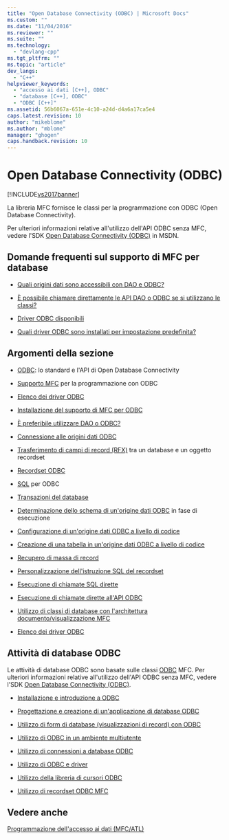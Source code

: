 ```yaml
---
title: "Open Database Connectivity (ODBC) | Microsoft Docs"
ms.custom: ""
ms.date: "11/04/2016"
ms.reviewer: ""
ms.suite: ""
ms.technology: 
  - "devlang-cpp"
ms.tgt_pltfrm: ""
ms.topic: "article"
dev_langs: 
  - "C++"
helpviewer_keywords: 
  - "accesso ai dati [C++], ODBC"
  - "database [C++], ODBC"
  - "ODBC [C++]"
ms.assetid: 56b6067a-651e-4c10-a24d-d4a6a17ca5e4
caps.latest.revision: 10
author: "mikeblome"
ms.author: "mblome"
manager: "ghogen"
caps.handback.revision: 10
---
```

# Open Database Connectivity (ODBC)
[!INCLUDE[vs2017banner](../../assembler/inline/includes/vs2017banner.md)]

La libreria MFC fornisce le classi per la programmazione con ODBC \(Open Database Connectivity\).  
  
 Per ulteriori informazioni relative all'utilizzo dell'API ODBC senza MFC, vedere l'SDK [Open Database Connectivity \(ODBC\)](https://msdn.microsoft.com/en-us/library/ms710252.aspx) in MSDN.  
  
## Domande frequenti sul supporto di MFC per database  
  
-   [Quali origini dati sono accessibili con DAO e ODBC?](../../data/what-data-sources-can-i-access-with-dao-and-odbc-q.md)  
  
-   [È possibile chiamare direttamente le API DAO o ODBC se si utilizzano le classi?](../../data/can-i-call-dao-or-odbc-directly-q.md)  
  
-   [Driver ODBC disponibili](../../data/odbc/odbc-driver-list.md)  
  
-   [Quali driver ODBC sono installati per impostazione predefinita?](../../data/installing-mfc-database-support.md)  
  
## Argomenti della sezione  
  
-   [ODBC](../../data/odbc/odbc-basics.md): lo standard e l'API di Open Database Connectivity  
  
-   [Supporto MFC](../../data/odbc/odbc-and-mfc.md) per la programmazione con ODBC  
  
-   [Elenco dei driver ODBC](../../data/odbc/odbc-driver-list.md)  
  
-   [Installazione del supporto di MFC per ODBC](../../data/installing-mfc-database-support.md)  
  
-   [È preferibile utilizzare DAO o ODBC?](../../data/should-i-use-dao-or-odbc-q.md)  
  
-   [Connessione alle origini dati ODBC](../../data/odbc/data-source-managing-connections-odbc.md)  
  
-   [Trasferimento di campi di record \(RFX\)](../../data/odbc/record-field-exchange-rfx.md) tra un database e un oggetto recordset  
  
-   [Recordset ODBC](../../data/odbc/recordset-odbc.md)  
  
-   [SQL](../../data/odbc/sql.md) per ODBC  
  
-   [Transazioni del database](../../data/odbc/transaction-odbc.md)  
  
-   [Determinazione dello schema di un'origine dati ODBC](../../data/odbc/data-source-determining-the-schema-of-the-data-source-odbc.md) in fase di esecuzione  
  
-   [Configurazione di un'origine dati ODBC a livello di codice](../../data/odbc/data-source-programmatically-configuring-an-odbc-data-source.md)  
  
-   [Creazione di una tabella in un'origine dati ODBC a livello di codice](../../data/odbc/data-source-programmatically-creating-a-table-in-an-odbc-data-source.md)  
  
-   [Recupero di massa di record](../../data/odbc/recordset-fetching-records-in-bulk-odbc.md)  
  
-   [Personalizzazione dell'istruzione SQL del recordset](../../data/odbc/sql-customizing-your-recordset’s-sql-statement-odbc.md)  
  
-   [Esecuzione di chiamate SQL dirette](../../data/odbc/sql-making-direct-sql-calls-odbc.md)  
  
-   [Esecuzione di chiamate dirette all'API ODBC](../../data/odbc/odbc-calling-odbc-api-functions-directly.md)  
  
-   [Utilizzo di classi di database con l'architettura documento\/visualizzazione MFC](../../data/odbc/working-with-documents-and-views.md)  
  
-   [Elenco dei driver ODBC](../../data/odbc/odbc-driver-list.md)  
  
## Attività di database ODBC  
 Le attività di database ODBC sono basate sulle classi [ODBC](../../data/odbc/odbc-basics.md) MFC.  Per ulteriori informazioni relative all'utilizzo dell'API ODBC senza MFC, vedere l'SDK [Open Database Connectivity \(ODBC\)](https://msdn.microsoft.com/en-us/library/ms710252.aspx).  
  
-   [Installazione e introduzione a ODBC](../../data/odbc/installing-and-getting-started-with-odbc.md)  
  
-   [Progettazione e creazione di un'applicazione di database ODBC](../../data/odbc/design-and-create-an-odbc-database-application.md)  
  
-   [Utilizzo di form di database \(visualizzazioni di record\) con ODBC](../../data/odbc/use-database-forms-record-views-with-odbc.md)  
  
-   [Utilizzo di ODBC in un ambiente multiutente](../../data/odbc/use-odbc-to-work-with-other-users.md)  
  
-   [Utilizzo di connessioni a database ODBC](../../data/odbc/work-with-odbc-database-connections.md)  
  
-   [Utilizzo di ODBC e driver](../../data/odbc/work-with-odbc-and-drivers.md)  
  
-   [Utilizzo della libreria di cursori ODBC](../../data/odbc/use-the-odbc-cursor-library.md)  
  
-   [Utilizzo di recordset ODBC MFC](../../data/odbc/use-mfc-odbc-recordsets.md)  
  
## Vedere anche  
 [Programmazione dell'accesso ai dati \(MFC\/ATL\)](../../data/data-access-programming-mfc-atl.md)